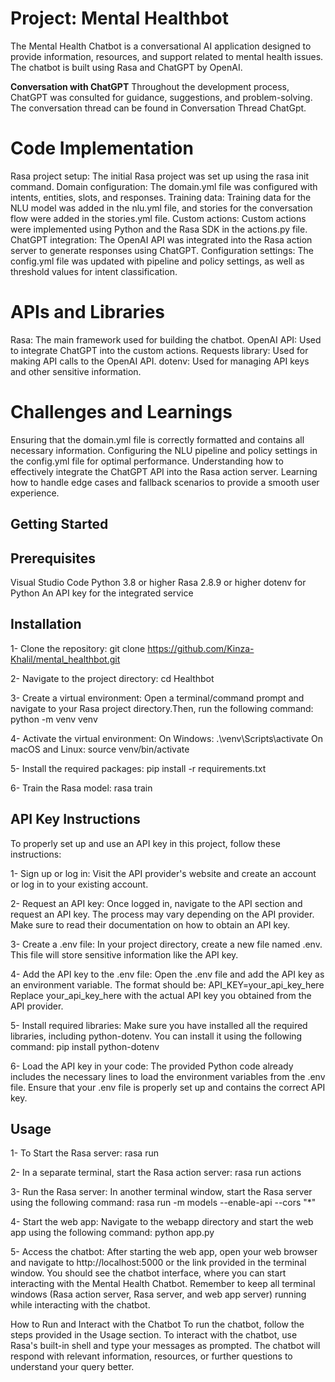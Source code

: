 Project: Mental Healthbot
==========================

The Mental Health Chatbot is a conversational AI application designed to provide information, resources, and support related to mental health issues. The chatbot is built using Rasa and ChatGPT by OpenAI.

**Conversation with ChatGPT**
Throughout the development process, ChatGPT was consulted for guidance, suggestions, and problem-solving. The conversation thread can be found in Conversation Thread ChatGpt.

Code Implementation
=====================
Rasa project setup: The initial Rasa project was set up using the rasa init command.
Domain configuration: The domain.yml file was configured with intents, entities, slots, and responses.
Training data: Training data for the NLU model was added in the nlu.yml file, and stories for the conversation flow were added in the stories.yml file.
Custom actions: Custom actions were implemented using Python and the Rasa SDK in the actions.py file.
ChatGPT integration: The OpenAI API was integrated into the Rasa action server to generate responses using ChatGPT.
Configuration settings: The config.yml file was updated with pipeline and policy settings, as well as threshold values for intent classification.

APIs and Libraries
====================
Rasa: The main framework used for building the chatbot.
OpenAI API: Used to integrate ChatGPT into the custom actions.
Requests library: Used for making API calls to the OpenAI API.
dotenv: Used for managing API keys and other sensitive information.

Challenges and Learnings
=========================
Ensuring that the domain.yml file is correctly formatted and contains all necessary information.
Configuring the NLU pipeline and policy settings in the config.yml file for optimal performance.
Understanding how to effectively integrate the ChatGPT API into the Rasa action server.
Learning how to handle edge cases and fallback scenarios to provide a smooth user experience.


Getting Started
-----------------

Prerequisites
----------------
Visual Studio Code
Python 3.8 or higher
Rasa 2.8.9 or higher
dotenv for Python
An API key for the integrated service

Installation
---------------
1- Clone the repository:
   git clone https://github.com/Kinza-Khalil/mental_healthbot.git
   
2- Navigate to the project directory:
   cd Healthbot
   
3- Create a virtual environment: Open a terminal/command prompt and navigate to your Rasa project directory.Then, run the following command:
   python -m venv venv
   
4- Activate the virtual environment:
On Windows:
    .\venv\Scripts\activate
On macOS and Linux:
    source venv/bin/activate
    
5- Install the required packages:
    pip install -r requirements.txt
    
6- Train the Rasa model:
    rasa train

API Key Instructions
---------------------
To properly set up and use an API key in this project, follow these instructions:

1- Sign up or log in: Visit the API provider's website and create an account or log in to your existing account.

2- Request an API key: Once logged in, navigate to the API section and request an API key. The process may vary depending on the API provider. Make sure to read their documentation on how to obtain an API key.

3- Create a .env file: In your project directory, create a new file named .env. This file will store sensitive information like the API key.

4- Add the API key to the .env file: Open the .env file and add the API key as an environment variable. The format should be:
API_KEY=your_api_key_here
Replace your_api_key_here with the actual API key you obtained from the API provider.

5- Install required libraries: Make sure you have installed all the required libraries, including python-dotenv. You can install it using the following command:
pip install python-dotenv

6- Load the API key in your code: The provided Python code already includes the necessary lines to load the environment variables from the .env file. Ensure that your .env file is properly set up and contains the correct API key.
    
Usage
--------
1- To Start the Rasa server:
    rasa run
    
2- In a separate terminal, start the Rasa action server:
    rasa run actions
    
3- Run the Rasa server: In another terminal window, start the Rasa server using the following command:
    rasa run -m models --enable-api --cors "*"
    
4- Start the web app: Navigate to the webapp directory and start the web app using the following command:
    python app.py
    
5- Access the chatbot: After starting the web app, open your web browser and navigate to http://localhost:5000 or the link provided in the terminal window. You should see the chatbot interface, where you can start interacting with the Mental Health Chatbot.
Remember to keep all terminal windows (Rasa action server, Rasa server, and web app server) running while interacting with the chatbot.
    
How to Run and Interact with the Chatbot
To run the chatbot, follow the steps provided in the Usage section. To interact with the chatbot, use Rasa's built-in shell and type your messages as prompted. The chatbot will respond with relevant information, resources, or further questions to understand your query better.
